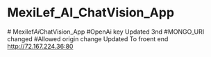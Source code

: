﻿# MexiLef_AI_ChatVision_App
#   M e x i l e f _ A i _ C h a t V i s i o n _ A p p 
 
 #OpenAi key Updated 3nd
#MONGO_URI changed
#Allowed origin change Updated To froent end http://72.167.224.36:80
